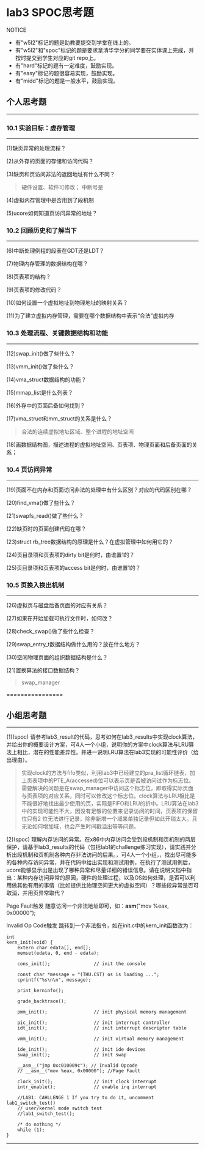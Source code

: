 # lab3 SPOC思考题

NOTICE
- 有"w5l2"标记的题是助教要提交到学堂在线上的。
- 有"w5l2"和"spoc"标记的题是要求拿清华学分的同学要在实体课上完成，并按时提交到学生对应的git repo上。
- 有"hard"标记的题有一定难度，鼓励实现。
- 有"easy"标记的题很容易实现，鼓励实现。
- 有"midd"标记的题是一般水平，鼓励实现。

## 个人思考题
---

### 10.1 实验目标：虚存管理
---

(1)缺页异常的处理流程？

(2)从外存的页面的存储和访问代码？

(3)缺页和页访问非法的返回地址有什么不同？

> 硬件设置、软件可修改； 中断号是

(4)虚拟内存管理中是否用到了段机制

(5)ucore如何知道页访问异常的地址？

### 10.2 回顾历史和了解当下
---

(6)中断处理例程的段表在GDT还是LDT？

(7)物理内存管理的数据结构在哪？

(8)页表项的结构？

(9)页表项的修改代码？

(10)如何设置一个虚拟地址到物理地址的映射关系？

(11)为了建立虚拟内存管理，需要在哪个数据结构中表示“合法”虚拟内存

### 10.3 处理流程、关键数据结构和功能
---

(12)swap_init()做了些什么？

(13)vmm_init()做了些什么？

(14)vma_struct数据结构的功能？

(15)mmap_list是什么列表？

(16)外存中的页面后备如何找到？

(17)vma_struct和mm_struct的关系是什么？

> 合法的连续虚拟地址区域、整个进程的地址空间

(18)画数据结构图，描述进程的虚拟地址空间、页表项、物理页面和后备页面的关系；

### 10.4 页访问异常
---

(19)页面不在内存和页面访问非法的处理中有什么区别？对应的代码区别在哪？

(20)find_vma()做了些什么？

(21)swapfs_read()做了些什么？

(22)缺页时的页面创建代码在哪？

(23)struct rb_tree数据结构的原理是什么？在虚拟管理中如何用它的？


(24)页目录项和页表项的dirty bit是何时，由谁置1的？


(25)页目录项和页表项的access bit是何时，由谁置1的？


### 10.5 页换入换出机制
---

(26)虚拟页与磁盘后备页面的对应有关系？

(27)如果在开始加载可执行文件时，如何改？

(28)check_swap()做了些什么检查？

(29)swap_entry_t数据结构做什么用的？放在什么地方？

(30)空闲物理页面的组织数据结构是什么？

(21)置换算法的接口数据结构？

> swap_manager

================


## 小组思考题
---
(1)(spoc) 请参考lab3_result的代码，思考如何在lab3_results中实现clock算法，并给出你的概要设计方案，可4人一个小组，说明你的方案中clock算法与LRU算法上相比，潜在的性能差异性。并进一说明LRU算法在lab3实现的可能性评价（给出理由）。

> 实现clock的方法与fifo类似，利用lab3中已经建立的pra_list循环链表，加上页表项中的PTE_A(accessed)位可以表示页是否被访问过作为标志位。需要解决的问题是在swap_manager中访问这个标志位，即取得实际页面与页表项的对应关系，同时可以修改这个标志位。clock算法与LRU相比是不能很好地找出最少使用的页，实际是FIFO和LRU的折中。LRU算法在lab3中的实现可能性不大，因没有足够的位置来记录访问的时间，页表项的保留位只有2
位无法进行记录，除非新增一个域来单独记录但如此开销太大。且无论如何增加域，也会产生时间戳溢出等等问题。 

(2)(spoc) 理解内存访问的异常。在x86中内存访问会受到段机制和页机制的两层保护，请基于lab3_results的代码（包括lab1的challenge练习实现），请实践并分析出段机制和页机制各种内存非法访问的后果。，可4人一个小组，，找出尽可能多的各种内存访问异常，并在代码中给出实现和测试用例，在执行了测试用例后，ucore能够显示出是出现了哪种异常和尽量详细的错误信息。请在说明文档中指出：某种内存访问异常的原因，硬件的处理过程，以及OS如何处理，是否可以利用做其他有用的事情（比如提供比物理空间更大的虚拟空间）？哪些段异常是否可取消，并用页异常取代？

Page Fault触发
随意访问一个非法地址即可，如：__asm__("mov %eax, 0x00000");
 
Invalid Op Code触发
跳转到一个非法指令，如在init.c中的kern_init函数改为：

```
int
kern_init(void) {
    extern char edata[], end[];
    memset(edata, 0, end - edata);

    cons_init();                // init the console

    const char *message = "(THU.CST) os is loading ...";
    cprintf("%s\n\n", message);

    print_kerninfo();

    grade_backtrace();

    pmm_init();                 // init physical memory management

    pic_init();                 // init interrupt controller
    idt_init();                 // init interrupt descriptor table

    vmm_init();                 // init virtual memory management

    ide_init();                 // init ide devices
    swap_init();                // init swap

    __asm__("jmp 0xc010009c"); // Invalid Opcode
    // __asm__("mov %eax, 0x00000"); //Page Fault

    clock_init();               // init clock interrupt
    intr_enable();              // enable irq interrupt

    //LAB1: CAHLLENGE 1 If you try to do it, uncomment lab1_switch_test()
    // user/kernel mode switch test
    //lab1_switch_test();

    /* do nothing */
    while (1);
}

```
---